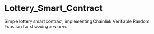 # Lottery_Smart_Contract
Simple lottery smart contract, implementing Chainlink Verifiable Random Function for choosing a winner. 
